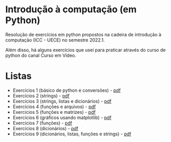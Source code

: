 <h1>Introdução à computação (em Python)</h1>
Resolução de exercícios em python propostos na cadeira de introdução à computação (ICC - UECE) no semestre 2022.1.

Além disso, há alguns exercícios que usei para praticar através do curso de python do canal Curso em Vídeo.

# Listas
+ Exercícios 1 (básico de python e conversões) - [pdf](https://github.com/LayzaCarneiro/introComputacao-uece/files/12308901/Exercicios1.pdf)
+ Exercícios 2 (strings) - [pdf](https://github.com/LayzaCarneiro/introComputacao-uece/files/12308903/Exercicios2.pdf)
+ Exercícios 3 (strings, listas e dicionários) - [pdf](https://github.com/LayzaCarneiro/introComputacao-uece/files/12308904/Exercicios3.pdf)
+ Exercícios 4 (funções e arquivos) - [pdf](https://github.com/LayzaCarneiro/introComputacao-uece/files/12329688/exercicios.pdf)
+ Exercícios 5 (funções e matrizes) - [pdf](https://github.com/LayzaCarneiro/introComputacao-uece/files/12308905/Exercicios4.pdf)
+ Exercícios 6 (gráficos usando matplotlib) - [pdf](https://github.com/LayzaCarneiro/introComputacao-uece/files/12308906/Exercicios5.pdf)
+ Exercícios 7 (funções) - [pdf](https://github.com/LayzaCarneiro/introComputacao-uece/files/12308908/Exercicios6.pdf)
+ Exercícios 8 (dicionários) - [pdf](https://github.com/LayzaCarneiro/introComputacao-uece/files/12308910/Exercicios7.pdf)
+ Exercícios 9 (dicionários, listas, funções e strings) - [pdf](https://github.com/LayzaCarneiro/introComputacao-uece/files/12308915/Exercicios8.pdf)



